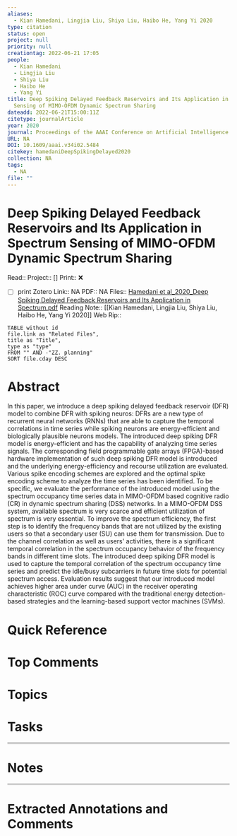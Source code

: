 ```yaml
---
aliases:
  - Kian Hamedani, Lingjia Liu, Shiya Liu, Haibo He, Yang Yi 2020
type: citation
status: open
project: null
priority: null
creationtag: 2022-06-21 17:05
people:
  - Kian Hamedani
  - Lingjia Liu
  - Shiya Liu
  - Haibo He
  - Yang Yi
title: Deep Spiking Delayed Feedback Reservoirs and Its Application in Spectrum
  Sensing of MIMO-OFDM Dynamic Spectrum Sharing
dateadd: 2022-06-21T15:00:11Z
citetype: journalArticle
year: 2020
journal: Proceedings of the AAAI Conference on Artificial Intelligence
URL: NA
DOI: 10.1609/aaai.v34i02.5484
citekey: hamedaniDeepSpikingDelayed2020
collection: NA
tags:
  - NA
file: ""
---
```


# Deep Spiking Delayed Feedback Reservoirs and Its Application in Spectrum Sensing of MIMO-OFDM Dynamic Spectrum Sharing
Read:: 
Project:: []
Print::  ❌
- [ ] print 
Zotero Link:: NA
PDF:: NA
Files:: [Hamedani et al_2020_Deep Spiking Delayed Feedback Reservoirs and Its Application in Spectrum.pdf](file:///home/michaelt/Insync/m@tarlton.info/Google%20Drive/06.%20Zotero/storage/NASXSQMS/Hamedani%20et%20al_2020_Deep%20Spiking%20Delayed%20Feedback%20Reservoirs%20and%20Its%20Application%20in%20Spectrum.pdf)
Reading Note:: [[Kian Hamedani, Lingjia Liu, Shiya Liu, Haibo He, Yang Yi 2020]]
Web Rip:: 
```dataview
TABLE without id
file.link as "Related Files",
title as "Title",
type as "type"
FROM "" AND -"ZZ. planning"
SORT file.cday DESC
```

# Abstract
In this paper, we introduce a deep spiking delayed feedback reservoir (DFR) model to combine DFR with spiking neuros: DFRs are a new type of recurrent neural networks (RNNs) that are able to capture the temporal correlations in time series while spiking neurons are energy-efficient and biologically plausible neurons models. The introduced deep spiking DFR model is energy-efficient and has the capability of analyzing time series signals. The corresponding field programmable gate arrays (FPGA)-based hardware implementation of such deep spiking DFR model is introduced and the underlying energy-efficiency and recourse utilization are evaluated. Various spike encoding schemes are explored and the optimal spike encoding scheme to analyze the time series has been identified. To be specific, we evaluate the performance of the introduced model using the spectrum occupancy time series data in MIMO-OFDM based cognitive radio (CR) in dynamic spectrum sharing (DSS) networks. In a MIMO-OFDM DSS system, available spectrum is very scarce and efficient utilization of spectrum is very essential. To improve the spectrum efficiency, the first step is to identify the frequency bands that are not utilized by the existing users so that a secondary user (SU) can use them for transmission. Due to the channel correlation as well as users' activities, there is a significant temporal correlation in the spectrum occupancy behavior of the frequency bands in different time slots. The introduced deep spiking DFR model is used to capture the temporal correlation of the spectrum occupancy time series and predict the idle/busy subcarriers in future time slots for potential spectrum access. Evaluation results suggest that our introduced model achieves higher area under curve (AUC) in the receiver operating characteristic (ROC) curve compared with the traditional energy detection-based strategies and the learning-based support vector machines (SVMs).

# Quick Reference


# Top Comments


# Topics


# Tasks


----
# Notes


----
# Extracted Annotations and Comments